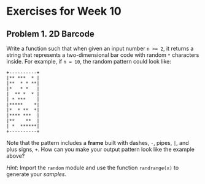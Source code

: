 # Exercises for Week 10

## Problem 1. 2D Barcode

Write a function such that when given an input number `n >= 2`, it returns a string that represents a 
two-dimensional bar code with random `*` characters inside.  For example, if `n = 10`, the random
pattern could look like:

```
+----------+
|** ***  * |
|**  * * **|
|*   * *   |
|  ** *  * |
| * ***    |
|*****    *|
|*  * **  *|
|**** ***  |
|**    **  |
| *  ******|
+----------+
``` 

Note that the pattern includes a **frame** built with dashes, `-`, pipes, `|`, and plus signs, `+`.
How can you make your output pattern look like the example above?

*Hint*:  Import the `random` module and use the function `randrange(x)` to generate your *samples*.